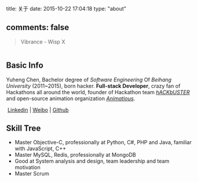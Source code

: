 title: 关于
date: 2015-10-22 17:04:18
type: "about"


comments: false
---



> Vibrance - Wisp X

<video width="200" height="0" controls="controls" preload="auto" loop="loop">
<source src="/music/test.mp3">
</video>

## Basic Info

Yuheng Chen, Bachelor degree of *Software Engineering* Of *Beihang University* (2011~2015), born hacker. **Full-stack Developer**, crazy fan of Hackathons all around the world, founder of Hackathon team *[hACKbUSTER](https://github.com/hackbuster)* and open-source animation organization *[Animatious](https://github.com/animatious)*.

 [Linkedin](https://cn.linkedin.com/pub/sergio-chan/42/14b/a6) | [Weibo](http://weibo.com/3089081773/profile?topnav=1&wvr=6) | [Github](https://github.com/SergioChan) 

## Skill Tree

- Master Objective-C, professionally at Python, C#, PHP and Java, familiar with JavaScript, C++
- Master MySQL, Redis, professionally at MongoDB
- Good at System analysis and design, team leadership and team motivation
- Master Scrum